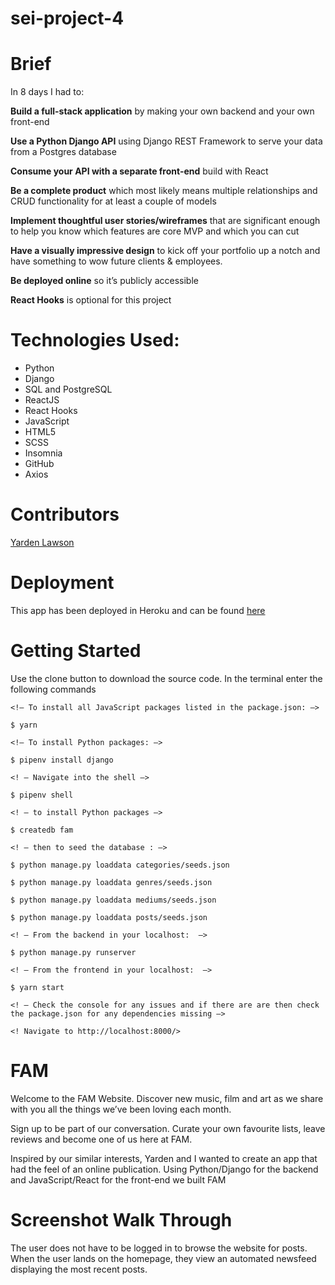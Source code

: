 # sei-project-4

# Brief 
In 8 days I had to:

**Build a full-stack application** by making your own backend and your own front-end

**Use a Python Django API** using Django REST Framework to serve your data from a Postgres database 

**Consume your API with a separate front-end** build with React

**Be a complete product** which most likely means multiple relationships and CRUD functionality for at least a couple of models

**Implement thoughtful user stories/wireframes** that are significant enough to help you know which features are core MVP and which you can cut

**Have a visually impressive design** to kick off your portfolio up a notch and have something to wow future clients & employees. 

**Be deployed online** so it’s publicly accessible

**React Hooks** is optional for this project

# Technologies Used:

* Python
* Django
* SQL and PostgreSQL
* ReactJS
* React Hooks
* JavaScript
* HTML5
* SCSS 
* Insomnia
* GitHub
* Axios

# Contributors 

[Yarden Lawson](https://github.com/YBL123)

# Deployment 

This app has been deployed in Heroku and can be found [here](https://fam-ebyass.herokuapp.com/)

# Getting Started

Use the clone button to download the source code. In the terminal enter the following commands

`<!— To install all JavaScript packages listed in the package.json: —> `

`$ yarn`

`<!— To install Python packages: —> `

`$ pipenv install django `

`<! — Navigate into the shell —> `

`$ pipenv shell`

`<! — to install Python packages —>`

`$ createdb fam`

`<! — then to seed the database : —>`

`$ python manage.py loaddata categories/seeds.json`

`$ python manage.py loaddata genres/seeds.json`

`$ python manage.py loaddata mediums/seeds.json`

`$ python manage.py loaddata posts/seeds.json`

`<! — From the backend in your localhost:  —> `

`$ python manage.py runserver`

`<! — From the frontend in your localhost:  —> `

`$ yarn start`

`<! — Check the console for any issues and if there are are then check the package.json for any dependencies missing —>`

`<! Navigate to http://localhost:8000/> `

# FAM

Welcome to the FAM Website. Discover new music, film and art as we share with you all the things we’ve been loving each month.

Sign up to be part of our conversation. Curate your own favourite lists, leave reviews and become one of us here at FAM. 

Inspired by our similar interests, Yarden and I wanted to create an app that had the feel of an online publication. Using Python/Django for the backend and JavaScript/React for the front-end we built FAM 

#  Screenshot Walk Through

The user does not have to be logged in to browse the website for posts. When the user lands on the homepage, they view an automated newsfeed displaying the most recent posts.


